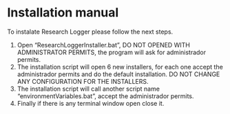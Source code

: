 # Installation manual

To instalate Research Logger please follow the next steps.

1. Open “ResearchLoggerInstaller.bat”, DO NOT OPENED WITH ADMINISTRATOR PERMITS, the program will ask for administrador permits.
2. The installation script will open 6 new installers, for each one accept the administrador permits and do the default installation. DO NOT CHANGE ANY CONFIGURATION FOR THE INSTALLERS.
3. The installation script will call another script name “environmentVariables.bat”, accept the administrador permits.
4. Finally if there is any terminal window open close it.
